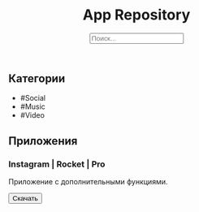 <!DOCTYPE html>
<html lang="ru">
<head>
  <meta charset="UTF-8">
  <meta name="viewport" content="width=device-width, initial-scale=1.0">
  <title>App Repository</title>
  <link rel="stylesheet" href="styles.css">
</head>
<body>
  <header>
    <h1>App Repository</h1>
    <input type="text" placeholder="Поиск..." id="search-bar">
  </header>
  <main>
    <section id="categories">
      <h2>Категории</h2>
      <ul>
        <li>#Social</li>
        <li>#Music</li>
        <li>#Video</li>
        <!-- Добавьте остальные категории -->
      </ul>
    </section>
    <section id="apps">
      <h2>Приложения</h2>
      <div class="app">
        <h3>Instagram | Rocket | Pro</h3>
        <p>Приложение с дополнительными функциями.</p>
        <button>Скачать</button>
      </div>
      <!-- Добавьте другие приложения -->
    </section>
  </main>
</body>
</html>
